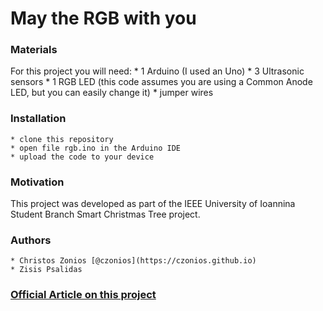 # May the RGB with you

### Materials
For this project you will need:
	* 1 Arduino (I used an Uno)
	* 3 Ultrasonic sensors
	* 1 RGB LED (this code assumes you are using a Common Anode LED, but you can easily change it)
	* jumper wires

### Installation

	* clone this repository
	* open file rgb.ino in the Arduino IDE
	* upload the code to your device
	
### Motivation

This project was developed as part of the IEEE University of Ioannina Student Branch Smart Christmas Tree project.

### Authors
	* Christos Zonios [@czonios](https://czonios.github.io)
	* Zisis Psalidas

### [Official Article on this project](http://ieeesb.uoi.gr/?p=2301) 
